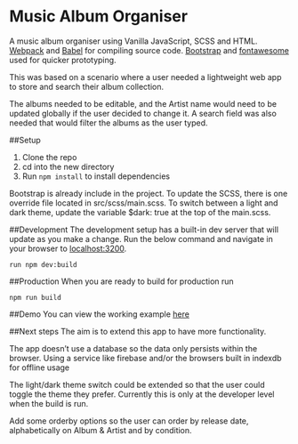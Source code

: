 # Music Album Organiser

A music album organiser using Vanilla JavaScript, SCSS and HTML. [Webpack](https://webpack.js.org/) and [Babel](https://babeljs.io/) for compiling source code. [Bootstrap](https://getbootstrap.com/) and [fontawesome](https://fontawesome.com/v4.7.0/) used for quicker prototyping.

This was based on a scenario where a user needed a lightweight web app to store and search their album collection.

The albums needed to be editable, and the Artist name would need to be updated globally if the user decided to change it. A search field was also needed that would filter the albums as the user typed.

##Setup
1. Clone the repo
2. cd into the new directory
3. Run `npm install` to install dependencies

Bootstrap is already include in the project. To update the SCSS, there is one override file located in src/scss/main.scss. To switch between a light and dark theme, update the variable $dark: true at the top of the main.scss.

##Development
The development setup has a built-in dev server that will update as you make a change. Run the below command and navigate in your browser to [localhost:3200](localhost:3200).
```
run npm dev:build
```

##Production
When you are ready to build for production run
```
npm run build
```

##Demo
You can view the working example [here](https://scottquested.github.io/Music-Album-Organiser-App/)

##Next steps
The aim is to extend this app to have more functionality.

The app doesn’t use a database so the data only persists within the browser. Using a service like firebase and/or the browsers built in indexdb for offline usage

The light/dark theme switch could be extended so that the user could toggle the theme they prefer. Currently this is only at the developer level when the build is run.

Add some orderby options so the user can order by release date, alphabetically on Album & Artist and by condition.
